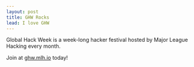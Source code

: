 ```yaml
---
layout: post
title: GHW Rocks
lead: I love GHW
---
```


Global Hack Week is a week-long hacker festival hosted by Major League Hacking every month.

Join at [ghw.mlh.io](https://ghw.mlh.io) today!